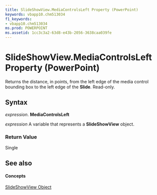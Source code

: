 ```yaml
---
title: SlideShowView.MediaControlsLeft Property (PowerPoint)
keywords: vbapp10.chm513034
f1_keywords:
- vbapp10.chm513034
ms.prod: POWERPOINT
ms.assetid: 1cc3c3a2-63d8-e43b-2056-3638caa039fe
---
```



# SlideShowView.MediaControlsLeft Property (PowerPoint)

Returns the distance, in points, from the left edge of the media control bounding box to the left edge of the  **Slide**. Read-only.


## Syntax

 _expression_. **MediaControlsLeft**

 _expression_ A variable that represents a **SlideShowView** object.


### Return Value

Single


## See also


#### Concepts


[SlideShowView Object](slideshowview-object-powerpoint.md)

